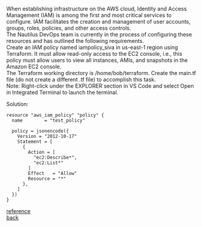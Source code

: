 When establishing infrastructure on the AWS cloud, Identity and Access Management (IAM) is among the first and most critical services to configure. IAM facilitates the creation and management of user accounts, groups, roles, policies, and other access controls.  
The Nautilus DevOps team is currently in the process of configuring these resources and has outlined the following requirements.  
Create an IAM policy named iampolicy_siva in us-east-1 region using Terraform. It must allow read-only access to the EC2 console, i.e., this policy must allow users to view all instances, AMIs, and snapshots in the Amazon EC2 console.  
The Terraform working directory is /home/bob/terraform. Create the main.tf file (do not create a different .tf file) to accomplish this task.  
Note: Right-click under the EXPLORER section in VS Code and select Open in Integrated Terminal to launch the terminal.  

Solution:  
```
resource "aws_iam_policy" "policy" {
  name        = "test_policy"

  policy = jsonencode({
    Version = "2012-10-17"
    Statement = [
      {
        Action = [
          "ec2:Describe*",
          "ec2:List*"
        ]
        Effect   = "Allow"
        Resource = "*"
      },
    ]
  })
}
```

[reference](https://registry.terraform.io/providers/hashicorp/aws/latest/docs/resources/iam_policy)   
[back](https://github.com/MederD/Kodekloud-Engineer-Tasks/tree/main)
